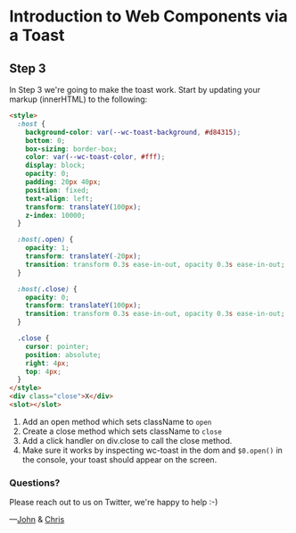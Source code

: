 # Introduction to Web Components via a Toast

## Step 3

In Step 3 we're going to make the toast work. Start by updating your
markup (innerHTML) to the following:

```html
<style>
  :host {
    background-color: var(--wc-toast-background, #d84315);
    bottom: 0;
    box-sizing: border-box;
    color: var(--wc-toast-color, #fff);
    display: block;
    opacity: 0;
    padding: 20px 40px;
    position: fixed;
    text-align: left;
    transform: translateY(100px);
    z-index: 10000;
  }

  :host(.open) {
    opacity: 1;
    transform: translateY(-20px);
    transition: transform 0.3s ease-in-out, opacity 0.3s ease-in-out;
  }

  :host(.close) {
    opacity: 0;
    transform: translateY(100px);
    transition: transform 0.3s ease-in-out, opacity 0.3s ease-in-out;
  }

  .close {
    cursor: pointer;
    position: absolute;
    right: 4px;
    top: 4px;
  }
</style>
<div class="close">X</div>
<slot></slot>
```

1. Add an open method which sets className to `open`
2. Create a close method which sets className to `close`
3. Add a click handler on div.close to call the close method.
4. Make sure it works by inspecting wc-toast in the dom and `$0.open()` in the console, your toast should appear on the screen.

### Questions?

Please reach out to us on Twitter, we're happy to help :-)

—[John](https://twitter.com/JohnRiv) & [Chris](https://twitter.com/chiefcll)

